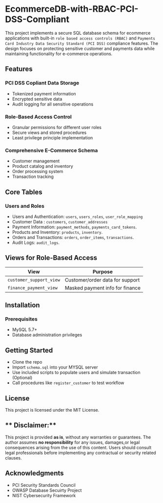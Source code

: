 # EcommerceDB-with-RBAC-PCI-DSS-Compliant
This project implements a secure SQL database schema for ecommerce applications with built-in `role based access controls (RBAC)` and `Payments Card Industry Data Security Standard (PCI DSS)` compliance features. The design focuses on protecting sensitive customer and payments data while maintaining functionality for e-commerce operations.

## Features
 ### PCI DSS Copliant Data Storage
- Tokenized payment information
- Encrypted sensitive data
- Audit logging for all sensitive operations

### Role-Based Access Control
   - Granular permissions for different user roles
   - Secure views and stored procedures
   - Least privilege principle implementation
     
### Comprehensive E-Commerce Schema
  - Customer management
  - Product catalog and inventory
  - Order processing system
  - Transaction tracking

##    Core Tables
### Users and Roles
- Users and Authentication: `users`, `users_roles`, `user_role_mapping`
- Customer Data : `customers`, `customer_addresses`
- Payment Information: `payment_methods`, `payments_card_tokens`.
- Products and Inventory: `products`, `inventory`.
- Orders and Transactions: `orders`, `order_items`, `transactions`.
- Audit Logs: `audit_logs`.

## Views for Role-Based Access
| View                   | Purpose                         |
|------------------------|---------------------------------|
| `customer_support_view`| Customer/order data for support |
| `finance_payment_view` | Masked payment info for finance |

##  Installation

### Prerequisites
- MySQL 5.7+
- Database administration privileges

## Getting Started
- Clone the repo
- Import `schema.sql` into your MYSQL server
- Use included scripts to populate users and simulate transaction (Optional)
- Call procedures like `register_customer` to test workflow

## License
 This project is licensed under the MIT License.
## ** Disclaimer:**
This project is provided **as is**, without any warranties or guarantees. The author assumes **no responsibility** for any issues, damages,or legal consequences arising from the use of this content. Users should consult legal professionals before implementing any contractual or security related clauses.
  

## Acknowledgments
 - PCI Security Standards Council
 - OWASP Database Secuirty Project
 - NIST Cybersecurity Framework 

